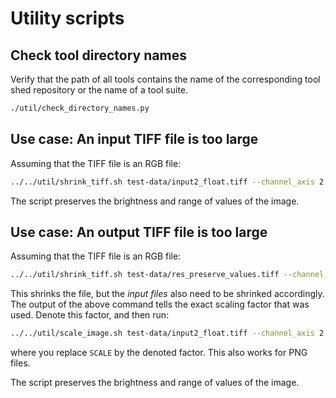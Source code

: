 # Utility scripts

## Check tool directory names

Verify that the path of all tools contains the name of the corresponding tool shed repository or the name of a tool suite.

```bash
./util/check_directory_names.py
```

## Use case: An input TIFF file is too large

Assuming that the TIFF file is an RGB file:

```bash
../../util/shrink_tiff.sh test-data/input2_float.tiff --channel_axis 2
```

The script preserves the brightness and range of values of the image.

## Use case: An output TIFF file is too large

Assuming that the TIFF file is an RGB file:

```bash
../../util/shrink_tiff.sh test-data/res_preserve_values.tiff --channel_axis 2
```

This shrinks the file, but the *input files* also need to be shrinked accordingly.
The output of the above command tells the exact scaling factor that was used.
Denote this factor, and then run:

```bash
../../util/scale_image.sh test-data/input2_float.tiff --channel_axis 2 --scale SCALE
```

where you replace `SCALE` by the denoted factor. This also works for PNG files.

The script preserves the brightness and range of values of the image.
